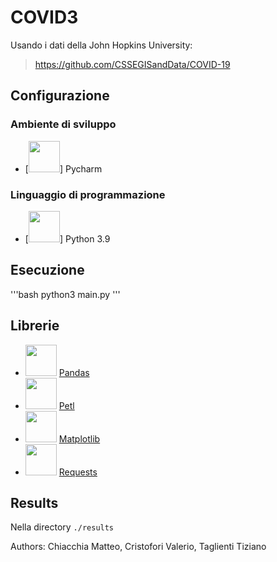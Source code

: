 # COVID3
Usando i dati della John Hopkins University:
> https://github.com/CSSEGISandData/COVID-19

## Configurazione
### Ambiente di sviluppo

- [<img src="https://encrypted-tbn0.gstatic.com/images?q=tbn:ANd9GcTi8bE4ncbqUYBr0KHcytPmh3cCgWe7ghWyBoXCn3FMMTkrlxQo-t50JA-yeEDWQEsOyAg&amp;amp;usqp=CAU" width=50px>] Pycharm

### Linguaggio di programmazione
- [<img src="https://upload.wikimedia.org/wikipedia/commons/thumb/c/c3/Python-logo-notext.svg/2048px-Python-logo-notext.svg.png" width=50px>] Python 3.9

## Esecuzione
'''bash
python3 main.py
'''

## Librerie
- <img src="https://upload.wikimedia.org/wikipedia/commons/thumb/2/22/Pandas_mark.svg/1200px-Pandas_mark.svg.png" width=50px> [Pandas](https://pandas.pydata.org/)
- <img src="https://raw.githubusercontent.com/fsproru/petl/master/logo.png" width=50px> [Petl](https://petl.readthedocs.io/en/stable/)
- <img src="https://matplotlib.org/_static/logo2_compressed.svg" width=50px> [Matplotlib](https://matplotlib.org/)
- <img src="https://docs.python-requests.org/projects/it/it/latest/_static/requests-sidebar.png" width=50px> [Requests](https://docs.python-requests.org/en/master/)


## Results
Nella directory `./results`

Authors: Chiacchia Matteo, Cristofori Valerio, Taglienti Tiziano
